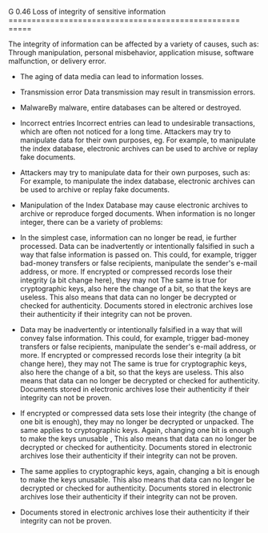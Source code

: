 G 0.46 Loss of integrity of sensitive information
================================================== =====

The integrity of information can be affected by a variety of causes, such as: Through manipulation, personal misbehavior, application misuse, software malfunction, or delivery error.

* The aging of data media can lead to information losses.
* Transmission error Data transmission may result in transmission errors.
* MalwareBy malware, entire databases can be altered or destroyed.
* Incorrect entries Incorrect entries can lead to undesirable transactions, which are often not noticed for a long time. Attackers may try to manipulate data for their own purposes, eg. For example, to manipulate the index database, electronic archives can be used to archive or replay fake documents.
* Attackers may try to manipulate data for their own purposes, such as: For example, to manipulate the index database, electronic archives can be used to archive or replay fake documents.
* Manipulation of the Index Database may cause electronic archives to archive or reproduce forged documents.
When information is no longer integer, there can be a variety of problems:

* In the simplest case, information can no longer be read, ie further processed. Data can be inadvertently or intentionally falsified in such a way that false information is passed on. This could, for example, trigger bad-money transfers or false recipients, manipulate the sender's e-mail address, or more. If encrypted or compressed records lose their integrity (a bit change here), they may not The same is true for cryptographic keys, also here the change of a bit, so that the keys are useless. This also means that data can no longer be decrypted or checked for authenticity. Documents stored in electronic archives lose their authenticity if their integrity can not be proven.
* Data may be inadvertently or intentionally falsified in a way that will convey false information. This could, for example, trigger bad-money transfers or false recipients, manipulate the sender's e-mail address, or more. If encrypted or compressed records lose their integrity (a bit change here), they may not The same is true for cryptographic keys, also here the change of a bit, so that the keys are useless. This also means that data can no longer be decrypted or checked for authenticity. Documents stored in electronic archives lose their authenticity if their integrity can not be proven.
* If encrypted or compressed data sets lose their integrity (the change of one bit is enough), they may no longer be decrypted or unpacked. The same applies to cryptographic keys. Again, changing one bit is enough to make the keys unusable , This also means that data can no longer be decrypted or checked for authenticity. Documents stored in electronic archives lose their authenticity if their integrity can not be proven.
* The same applies to cryptographic keys, again, changing a bit is enough to make the keys unusable. This also means that data can no longer be decrypted or checked for authenticity. Documents stored in electronic archives lose their authenticity if their integrity can not be proven.
* Documents stored in electronic archives lose their authenticity if their integrity can not be proven.

